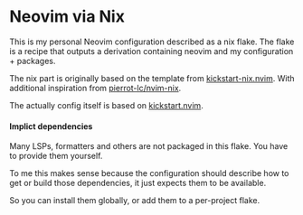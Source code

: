 # Neovim via Nix

This is my personal Neovim configuration described as a nix flake. The flake is a recipe that outputs a derivation containing neovim and my configuration + packages. 

The nix part is originally based on the template from [kickstart-nix.nvim](https://github.com/nix-community/kickstart-nix.nvim). With additional inspiration from [pierrot-lc/nvim-nix](https://github.com/pierrot-lc/nvim-nix).

The actually config itself is based on [kickstart.nvim](https://github.com/nvim-lua/kickstart.nvim).



#### Implict dependencies

Many LSPs, formatters and others are not packaged in this flake. You have
to provide them yourself.

To me this makes sense because the configuration should describe how to get or build those dependencies, it just expects them to be available.

So you can install them globally, or add them to a per-project flake.
